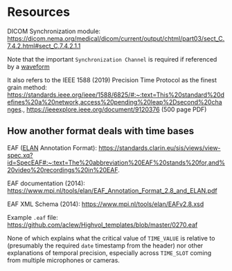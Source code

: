 # Resources

DICOM Synchronization module: https://dicom.nema.org/medical/dicom/current/output/chtml/part03/sect_C.7.4.2.html#sect_C.7.4.2.1.1

Note that the important `Synchronization Channel` is required if referenced by a [waveform](https://dicom.nema.org/medical/dicom/current/output/chtml/part03/sect_C.10.8.html)

It also refers to the IEEE 1588 (2019) Precision Time Protocol as the finest grain method: https://standards.ieee.org/ieee/1588/6825/#:~:text=This%20standard%20defines%20a%20network,access%20pending%20leap%2Dsecond%20changes., https://ieeexplore.ieee.org/document/9120376 (500 page PDF)



## How another format deals with time bases

EAF ([ELAN](https://archive.mpi.nl/tla/elan) Annotation Format): https://standards.clarin.eu/sis/views/view-spec.xq?id=SpecEAF#:~:text=The%20abbreviation%20EAF%20stands%20for,and%20video%20recordings%20in%20EAF.

EAF documentation (2014): https://www.mpi.nl/tools/elan/EAF_Annotation_Format_2.8_and_ELAN.pdf

EAF XML Schema (2014): https://www.mpi.nl/tools/elan/EAFv2.8.xsd

Example `.eaf` file: https://github.com/aclew/Highvol_templates/blob/master/0270.eaf

None of which explains what the critical value of `TIME_VALUE` is relative to (presumably the required `date` timestamp from the header) nor other explanations of temporal precision, especially across `TIME_SLOT` coming from multiple microphones or cameras.


